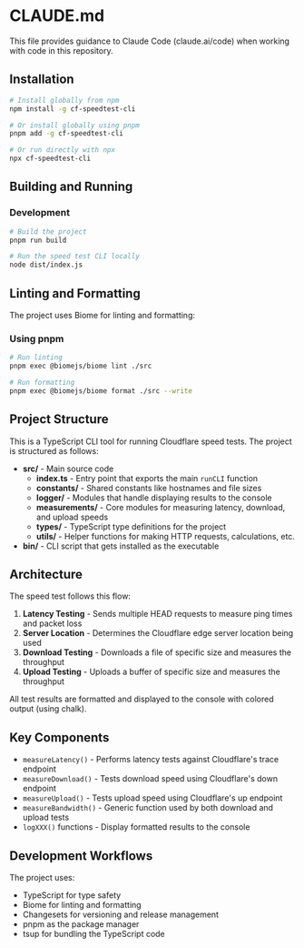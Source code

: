 # CLAUDE.md

This file provides guidance to Claude Code (claude.ai/code) when working with code in this repository.

## Installation

```bash
# Install globally from npm
npm install -g cf-speedtest-cli

# Or install globally using pnpm
pnpm add -g cf-speedtest-cli

# Or run directly with npx
npx cf-speedtest-cli
```

## Building and Running

### Development

```bash
# Build the project
pnpm run build

# Run the speed test CLI locally
node dist/index.js
```

## Linting and Formatting

The project uses Biome for linting and formatting:

### Using pnpm

```bash
# Run linting
pnpm exec @biomejs/biome lint ./src

# Run formatting
pnpm exec @biomejs/biome format ./src --write
```

## Project Structure

This is a TypeScript CLI tool for running Cloudflare speed tests. The project is structured as follows:

- **src/** - Main source code 
  - **index.ts** - Entry point that exports the main `runCLI` function
  - **constants/** - Shared constants like hostnames and file sizes
  - **logger/** - Modules that handle displaying results to the console
  - **measurements/** - Core modules for measuring latency, download, and upload speeds
  - **types/** - TypeScript type definitions for the project
  - **utils/** - Helper functions for making HTTP requests, calculations, etc.
- **bin/** - CLI script that gets installed as the executable

## Architecture

The speed test follows this flow:

1. **Latency Testing** - Sends multiple HEAD requests to measure ping times and packet loss
2. **Server Location** - Determines the Cloudflare edge server location being used
3. **Download Testing** - Downloads a file of specific size and measures the throughput
4. **Upload Testing** - Uploads a buffer of specific size and measures the throughput

All test results are formatted and displayed to the console with colored output (using chalk).

## Key Components

- `measureLatency()` - Performs latency tests against Cloudflare's trace endpoint
- `measureDownload()` - Tests download speed using Cloudflare's down endpoint
- `measureUpload()` - Tests upload speed using Cloudflare's up endpoint
- `measureBandwidth()` - Generic function used by both download and upload tests
- `logXXX()` functions - Display formatted results to the console

## Development Workflows

The project uses:
- TypeScript for type safety
- Biome for linting and formatting
- Changesets for versioning and release management
- pnpm as the package manager
- tsup for bundling the TypeScript code